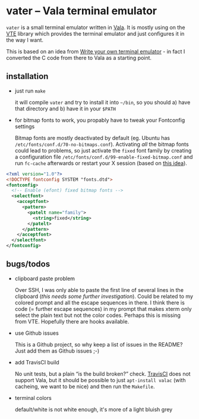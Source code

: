 vater – Vala terminal emulator
==============================

`vater` is a small terminal emulator written in [Vala].  It is mostly
using on the [VTE] library which provides the terminal emulator and
just configures it in the way I want.

This is based on an idea from [Write your own terminal emulator] - in
fact I converted the C code from there to Vala as a starting point.


installation
------------

* just run `make`

  it will compile `vater` and try to install it into `~/bin`, so you
  should a) have that directory and b) have it in your `$PATH`

* for bitmap fonts to work, you propably have to tweak your Fontconfig
  settings

  Bitmap fonts are mostly deactivated by default (eg. Ubuntu has
  `/etc/fonts/conf.d/70-no-bitmaps.conf`).  Activating *all* the
  bitmap fonts could lead to problems, so just activate the `fixed`
  font family by creating a configuration file
  `/etc/fonts/conf.d/99-enable-fixed-bitmap.conf` and run `fc-cache`
  afterwards or restart your X session (based on [this idea]).

```xml
<?xml version="1.0"?>
<!DOCTYPE fontconfig SYSTEM "fonts.dtd">
<fontconfig>
  <!-- Enable (efont) fixed bitmap fonts -->
  <selectfont>
    <acceptfont>
      <pattern>
        <patelt name="family">
          <string>fixed</string>
        </patelt>
      </pattern>
    </acceptfont>
  </selectfont>
</fontconfig>
```


bugs/todos
----------

* clipboard paste problem

  Over SSH, I was only able to paste the first line of several lines
  in the clipboard (*this needs some further investigation*).  Could
  be related to my colored prompt and all the escape sequences in
  there.  I think there is code (= further escape sequences) in my
  prompt that makes xterm only select the plain text but not the color
  codes.  Perhaps this is missing from VTE.  Hopefully there are hooks
  available.

* use Github issues

  This is a Github project, so why keep a list of issues in the
  README?  Just add them as Github issues ;-)

* add TravisCI build

  No unit tests, but a plain “is the build broken?” check.  [TravisCI]
  does not support Vala, but it should be possible to just
  `apt-install valac` (with cacheing, we want to be nice) and then run
  the `Makefile`.

* terminal colors

  default/white is not white enough, it's more of a light bluish grey


[Vala]: https://wiki.gnome.org/Projects/Vala
[VTE]: https://wiki.gnome.org/Apps/Terminal/VTE
[Write your own terminal emulator]: https://vincent.bernat.im/en/blog/2017-write-own-terminal
[efont]: http://openlab.ring.gr.jp/efont/unicode/
[TravisCI]: https://travis-ci.org/
[this idea]: http://marklodato.github.io/2014/02/23/fixed-fonts.html
